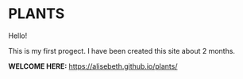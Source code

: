 # PLANTS
Hello! 

This is my first progect. I have been created this site about 2 months. 

**WELCOME HERE:** https://alisebeth.github.io/plants/
